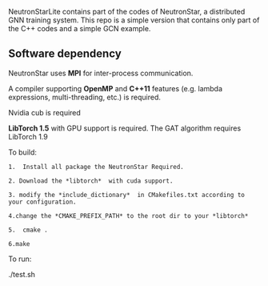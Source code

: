 NeutronStarLite contains part of the codes of NeutronStar, a distributed GNN training system.
This repo is a simple version that contains only part of the C++ codes and a simple GCN example.

## Software dependency
NeutronStar uses **MPI** for inter-process communication.

A compiler supporting **OpenMP** and **C++11** features (e.g. lambda expressions, multi-threading, etc.) is required.

Nvidia cub is required

**LibTorch 1.5** with GPU support is required.
The GAT algorithm requires LibTorch 1.9


To build:
```
1.  Install all package the NeutronStar Required.

2. Download the *libtorch*  with cuda support. 

3. modify the *include_dictionary*  in CMakefiles.txt according to your configuration.

4.change the *CMAKE_PREFIX_PATH* to the root dir to your *libtorch*

5.  cmake .

6.make
```

To run:

./test.sh


``` 
